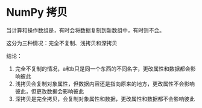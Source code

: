 # NumPy 拷贝

当计算和操作数组是，有时会将数据复制到新数组中，有时则不会。

这分为三种情况：完全不复制、浅拷贝和深拷贝

结论：
1. 完全不复制的情况，a和b只是同一个东西的不同名字，更改属性和数据都会影响彼此
2. 浅拷贝会复制对象属性，但数据内容还是指向原来的地方，更改属性不会影响彼此，但更改数据会影响彼此
3. 深拷贝是完全拷贝，会复制对象属性和数据，更改属性和数据都不会影响彼此
